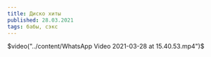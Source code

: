 ```yaml
---
title: Диско хиты
published: 28.03.2021
tags: бабы, сэкс
---
```


$video("../content/WhatsApp Video 2021-03-28 at 15.40.53.mp4")$

